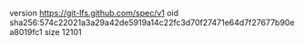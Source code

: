 version https://git-lfs.github.com/spec/v1
oid sha256:574c22021a3a29a42de5919a14c22fc3d70f27471e64d7f27677b90ea8019fc1
size 12101
